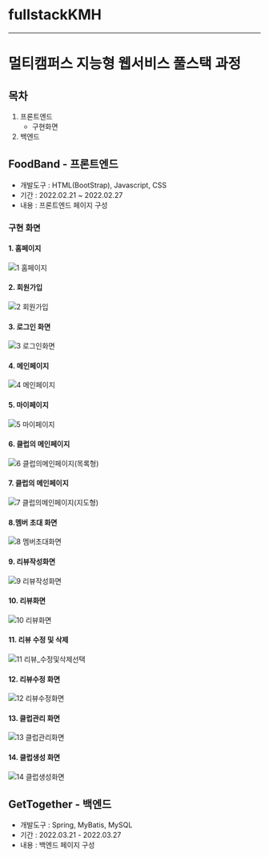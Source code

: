 # fullstackKMH
---

# 멀티캠퍼스 지능형 웹서비스 풀스택 과정
## 목차
 1. 프론트엔드
    - 구현화면
 3. 백엔드
## FoodBand - 프론트엔드
  - 개발도구 : HTML(BootStrap), Javascript, CSS
  - 기간 : 2022.02.21 ~ 2022.02.27
  - 내용 : 프론트엔드 페이지 구성

### 구현 화면

 #### 1. 홈페이지
![1 홈페이지](https://user-images.githubusercontent.com/38625842/160858599-bfef89d4-65b6-427d-969b-5b1184871d89.png)
 #### 2. 회원가입
![2 회원가입](https://user-images.githubusercontent.com/38625842/160859677-ed5ed2ee-3003-46d2-b807-923136305371.png)
 #### 3. 로그인 화면
![3 로그인화면](https://user-images.githubusercontent.com/38625842/160859747-194a6f56-e6c2-4b8b-942a-b7c960f39548.png)
 #### 4. 메인페이지
![4 메인페이지](https://user-images.githubusercontent.com/38625842/160859757-6962ed44-b3f9-49f5-a136-5f266b1c60ab.png)
#### 5. 마이페이지
![5 마이페이지](https://user-images.githubusercontent.com/38625842/160858217-676607ed-25a8-42a6-a0b9-2fa934a6f478.png)
#### 6. 클럽의 메인페이지
![6 클럽의메인페이지(목록형)](https://user-images.githubusercontent.com/38625842/160858228-b33fc845-2c03-41cc-b88e-e6267dbd4165.png)
#### 7. 클럽의 메인페이지
![7 클럽의메인페이지(지도형)](https://user-images.githubusercontent.com/38625842/160858261-656cb4e9-06aa-4f71-82ce-29d951938ff2.png)
#### 8.멤버 초대 화면
![8 멤버초대화면](https://user-images.githubusercontent.com/38625842/160858383-3ddaf2c8-e791-4046-90bb-19a7608a315e.png)
#### 9. 리뷰작성화면
![9 리뷰작성화면](https://user-images.githubusercontent.com/38625842/160858407-fe382b47-ec96-4500-8f34-9727c7a745e3.png)
#### 10. 리뷰화면
![10 리뷰화면](https://user-images.githubusercontent.com/38625842/160858442-2b83bc5a-29fe-4ea0-80a5-10fb0b453cda.png)
#### 11. 리뷰 수정 및 삭제
![11 리뷰_수정및삭제선택](https://user-images.githubusercontent.com/38625842/160858480-d4462a15-0624-47fa-a289-b9fc1f03d262.png)
#### 12. 리뷰수정 화면
![12 리뷰수정화면](https://user-images.githubusercontent.com/38625842/160858515-7bfbf803-cab4-4438-bf42-baf81d6e5ac4.png)
#### 13. 클럽관리 화면
![13 클럽관리화면](https://user-images.githubusercontent.com/38625842/160858538-2311975f-02f2-41dd-a3e5-11a32b1fea4f.png)
#### 14. 클럽생성 화면
![14 클럽생성화면](https://user-images.githubusercontent.com/38625842/160858564-2d95eb3e-0015-4613-95ce-71fe8888b7cd.png)




## GetTogether - 백엔드
  - 개발도구 : Spring, MyBatis, MySQL
  - 기간 : 2022.03.21 - 2022.03.27
  - 내용 : 백엔드 페이지 구성
